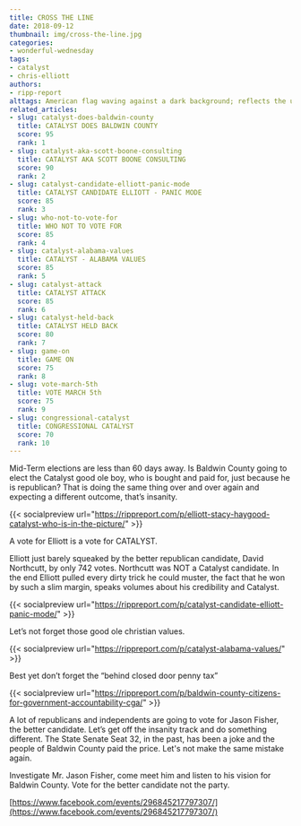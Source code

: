 ```yaml
---
title: CROSS THE LINE
date: 2018-09-12
thumbnail: img/cross-the-line.jpg
categories:
- wonderful-wednesday
tags:
- catalyst
- chris-elliott
authors:
- ripp-report
alttags: American flag waving against a dark background; reflects the upcoming midterms and questions about Baldwin County’s politi...
related_articles:
- slug: catalyst-does-baldwin-county
  title: CATALYST DOES BALDWIN COUNTY
  score: 95
  rank: 1
- slug: catalyst-aka-scott-boone-consulting
  title: CATALYST AKA SCOTT BOONE CONSULTING
  score: 90
  rank: 2
- slug: catalyst-candidate-elliott-panic-mode
  title: CATALYST CANDIDATE ELLIOTT - PANIC MODE
  score: 85
  rank: 3
- slug: who-not-to-vote-for
  title: WHO NOT TO VOTE FOR
  score: 85
  rank: 4
- slug: catalyst-alabama-values
  title: CATALYST - ALABAMA VALUES
  score: 85
  rank: 5
- slug: catalyst-attack
  title: CATALYST ATTACK
  score: 85
  rank: 6
- slug: catalyst-held-back
  title: CATALYST HELD BACK
  score: 80
  rank: 7
- slug: game-on
  title: GAME ON
  score: 75
  rank: 8
- slug: vote-march-5th
  title: VOTE MARCH 5th
  score: 75
  rank: 9
- slug: congressional-catalyst
  title: CONGRESSIONAL CATALYST
  score: 70
  rank: 10
---
```

Mid-Term elections are less than 60 days away. Is Baldwin County going to elect the Catalyst good ole boy, who is bought and paid for, just because he is republican? That is doing the same thing over and over again and expecting a different outcome, that’s insanity.

{{< socialpreview url="https://rippreport.com/p/elliott-stacy-haygood-catalyst-who-is-in-the-picture/" >}}

A vote for Elliott is a vote for CATALYST.

Elliott just barely squeaked by the better republican candidate, David Northcutt, by only 742 votes. Northcutt was NOT a Catalyst candidate. In the end Elliott pulled every dirty trick he could muster, the fact that he won by such a slim margin, speaks volumes about his credibility and Catalyst.

{{< socialpreview url="https://rippreport.com/p/catalyst-candidate-elliott-panic-mode/" >}}

Let’s not forget those good ole christian values.

{{< socialpreview url="https://rippreport.com/p/catalyst-alabama-values/" >}}

Best yet don’t forget the “behind closed door penny tax”

{{< socialpreview url="https://rippreport.com/p/baldwin-county-citizens-for-government-accountability-cga/" >}}

A lot of republicans and independents are going to vote for Jason Fisher, the better candidate. Let’s get off the insanity track and do something different. The State Senate Seat 32, in the past, has been a joke and the people of Baldwin County paid the price. Let's not make the same mistake again.

Investigate Mr. Jason Fisher, come meet him and listen to his vision for Baldwin County. Vote for the better candidate not the party.

[https://www.facebook.com/events/296845217797307/](https://www.facebook.com/events/296845217797307/)
